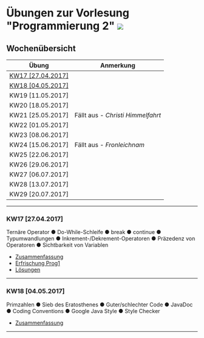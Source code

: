 # Übungen zur Vorlesung "Programmierung 2" ![](https://www.hs-fulda.de//typo3conf/ext/hfd/Resources/Public/Images/Fulda_footer_logo.svg)

## Wochenübersicht

| Übung                         | Anmerkung
|-                              |-
| [KW17 [27.04.2017]](#kw17)    | 
| [KW18 [04.05.2017]](#kw18)    |                       
| KW19 [11.05.2017]             |
| KW20 [18.05.2017]             |
| KW21 [25.05.2017]             | Fällt aus - *Christi Himmelfahrt*
| KW22 [01.05.2017]             |
| KW23 [08.06.2017]             |
| KW24 [15.06.2017]             | Fällt aus - *Fronleichnam*
| KW25 [22.06.2017]             |
| KW26 [29.06.2017]             |
| KW27 [06.07.2017]             |
| KW28 [13.07.2017]             |
| KW29 [20.07.2017]             |

<hr/>

<h3 name="kw17"> KW17 [27.04.2017] </h3>
Ternäre Operator ● Do-While-Schleife ● break ● continue ● Typumwandlungen ● Inkrement-/Dekrement-Operatoren ● Präzedenz von Operatoren ● Sichtbarkeit von Variablen

* [Zusammenfassung](/KW17/170427.md)
* [Erfrischung Prog1](/KW17/Wiederholung.java)
* [Lösungen](/KW17/Main.java)

<hr/>

<h3 name="kw18"> KW18 [04.05.2017] </h3>
Primzahlen ● Sieb des Eratosthenes ● Guter/schlechter Code ● JavaDoc ● Coding Conventions ● Google Java Style ● Style Checker

* [Zusammenfassung](/KW18/170504.md)
<hr/>